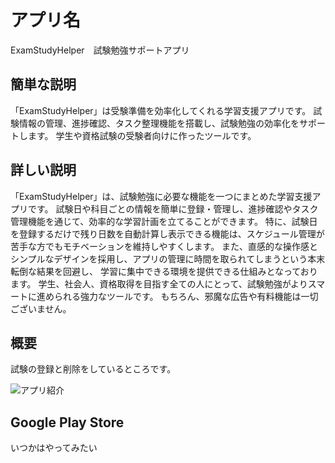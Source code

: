 
# アプリ名
ExamStudyHelper　試験勉強サポートアプリ

## 簡単な説明
「ExamStudyHelper」は受験準備を効率化してくれる学習支援アプリです。
試験情報の管理、進捗確認、タスク整理機能を搭載し、試験勉強の効率化をサポートします。
学生や資格試験の受験者向けに作ったツールです。

## 詳しい説明
「ExamStudyHelper」は、試験勉強に必要な機能を一つにまとめた学習支援アプリです。
試験日や科目ごとの情報を簡単に登録・管理し、進捗確認やタスク管理機能を通じて、効率的な学習計画を立てることができます。
特に、試験日を登録するだけで残り日数を自動計算し表示できる機能は、スケジュール管理が苦手な方でもモチベーションを維持しやすくします。
また、直感的な操作感とシンプルなデザインを採用し、アプリの管理に時間を取られてしまうという本末転倒な結果を回避し、
学習に集中できる環境を提供できる仕組みとなっております。
学生、社会人、資格取得を目指す全ての人にとって、試験勉強がよりスマートに進められる強力なツールです。
もちろん、邪魔な広告や有料機能は一切ございません。

## 概要
試験の登録と削除をしているところです。

![アプリ紹介](https://github.com/user-attachments/assets/2e7ef0d1-3829-4020-941f-aa4ee216198a)

## Google Play Store
いつかはやってみたい




